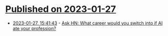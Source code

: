 # [Published on 2023-01-27](index.md)

* [2023-01-27, 15:41:43](https://news.ycombinator.com/item?id=34547255) - [Ask HN: What career would you switch into if AI ate your profession?](https://news.ycombinator.com/item?id=34547255)
